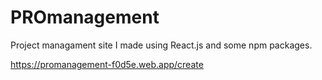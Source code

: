 # PROmanagement
Project managament site I made using React.js and some npm packages.

https://promanagement-f0d5e.web.app/create
